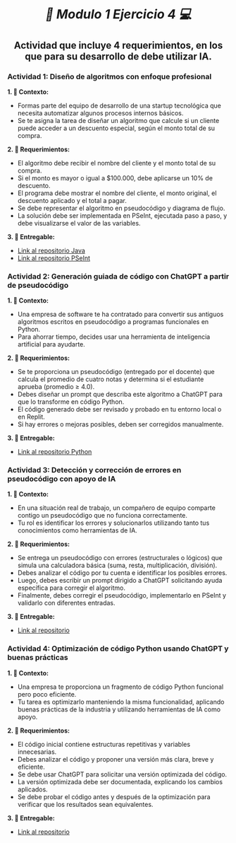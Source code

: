 **_<h1 align="center">:vulcan_salute: Modulo 1 Ejercicio 4 :computer:</h1>_**

<h2 align="center">Actividad que incluye 4 requerimientos, en los que para su desarrollo de debe utilizar IA.</h2>

**<h3>Actividad 1: Diseño de algoritmos con enfoque profesional</h3>**

**1. :blue_book: Contexto:**
- Formas parte del equipo de desarrollo de una startup tecnológica que necesita automatizar algunos procesos internos básicos.
- Se te asigna la tarea de diseñar un algoritmo que calcule si un cliente puede acceder a un descuento especial, según el monto total de su compra.

**2. :green_book: Requerimientos:**
- El algoritmo debe recibir el nombre del cliente y el monto total de su compra.
- Si el monto es mayor o igual a $100.000, debe aplicarse un 10% de descuento.
- El programa debe mostrar el nombre del cliente, el monto original, el descuento aplicado y el total a pagar.
- Se debe representar el algoritmo en pseudocódigo y diagrama de flujo.
- La solución debe ser implementada en PSeInt, ejecutada paso a paso, y debe visualizarse el valor de las variables.

**3. :orange_book: Entregable:**
- [Link al repositorio Java](https://github.com/KathyAlde21/descuento_java)
- [Link al repositorio PSeInt](https://github.com/KathyAlde21/ejerciciosPseint/tree/main/ejercicio_practico_4)


**<h3>Actividad 2: Generación guiada de código con ChatGPT a partir de pseudocódigo</h3>**

**1. :blue_book: Contexto:**
- Una empresa de software te ha contratado para convertir sus antiguos algoritmos escritos en pseudocódigo a programas funcionales en Python.
- Para ahorrar tiempo, decides usar una herramienta de inteligencia artificial para ayudarte.

**2. :green_book: Requerimientos:**
- Se te proporciona un pseudocódigo (entregado por el docente) que calcula el promedio de cuatro notas y determina si el estudiante aprueba (promedio ≥ 4.0).
- Debes diseñar un prompt que describa este algoritmo a ChatGPT para que lo transforme en código Python.
- El código generado debe ser revisado y probado en tu entorno local o en Replit.
- Si hay errores o mejoras posibles, deben ser corregidos manualmente.

**3. :orange_book: Entregable:**
- [Link al repositorio Python](https://github.com/KathyAlde21/promedio_notas_python)


**<h3>Actividad 3: Detección y corrección de errores en pseudocódigo con apoyo de IA</h3>**

**1. :blue_book: Contexto:**
- En una situación real de trabajo, un compañero de equipo comparte contigo un pseudocódigo que no funciona correctamente.
- Tu rol es identificar los errores y solucionarlos utilizando tanto tus conocimientos como herramientas de IA.

**2. :green_book: Requerimientos:**
- Se entrega un pseudocódigo con errores (estructurales o lógicos) que simula una calculadora básica (suma, resta, multiplicación, división).
- Debes analizar el código por tu cuenta e identificar los posibles errores.
- Luego, debes escribir un prompt dirigido a ChatGPT solicitando ayuda específica para corregir el algoritmo.
- Finalmente, debes corregir el pseudocódigo, implementarlo en PSeInt y validarlo con diferentes entradas.

**3. :orange_book: Entregable:**
- [Link al repositorio](https://github.com/KathyAlde21/calculadora_interactiva_python_pseint)


**<h3>Actividad 4: Optimización de código Python usando ChatGPT y buenas prácticas</h3>**

**1. :blue_book: Contexto:**
- Una empresa te proporciona un fragmento de código Python funcional pero poco eficiente.
- Tu tarea es optimizarlo manteniendo la misma funcionalidad, aplicando buenas prácticas de la industria y utilizando herramientas de IA como apoyo.

**2. :green_book: Requerimientos:**
- El código inicial contiene estructuras repetitivas y variables innecesarias.
- Debes analizar el código y proponer una versión más clara, breve y eficiente.
- Se debe usar ChatGPT para solicitar una versión optimizada del código.
- La versión optimizada debe ser documentada, explicando los cambios aplicados.
- Se debe probar el código antes y después de la optimización para verificar que los resultados sean equivalentes.

**3. :orange_book: Entregable:**
- [Link al repositorio](https://github.com/KathyAlde21/notas_apruebo_python)

